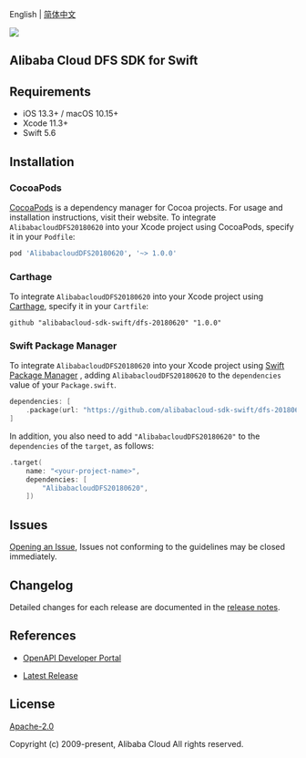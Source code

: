 English | [简体中文](README-CN.md)

![](https://aliyunsdk-pages.alicdn.com/icons/AlibabaCloud.svg)

## Alibaba Cloud DFS SDK for Swift

## Requirements

- iOS 13.3+ / macOS 10.15+
- Xcode 11.3+
- Swift 5.6

## Installation

### CocoaPods

[CocoaPods](https://cocoapods.org) is a dependency manager for Cocoa projects. For usage and installation instructions, visit their website. To integrate `AlibabacloudDFS20180620` into your Xcode project using CocoaPods, specify it in your `Podfile`:

```ruby
pod 'AlibabacloudDFS20180620', '~> 1.0.0'
```

### Carthage

To integrate `AlibabacloudDFS20180620` into your Xcode project using [Carthage](https://github.com/Carthage/Carthage), specify it in your `Cartfile`:

```ogdl
github "alibabacloud-sdk-swift/dfs-20180620" "1.0.0"
```

### Swift Package Manager

To integrate `AlibabacloudDFS20180620` into your Xcode project using [Swift Package Manager](https://swift.org/package-manager/) , adding `AlibabacloudDFS20180620` to the `dependencies` value of your `Package.swift`.

```swift
dependencies: [
    .package(url: "https://github.com/alibabacloud-sdk-swift/dfs-20180620.git", from: "1.0.0")
]
```

In addition, you also need to add `"AlibabacloudDFS20180620"` to the `dependencies` of the `target`, as follows:

```swift
.target(
    name: "<your-project-name>",
    dependencies: [
        "AlibabacloudDFS20180620",
    ])
```

## Issues

[Opening an Issue](https://github.com/alibabacloud-sdk-swift/dfs-20180620/issues/new), Issues not conforming to the guidelines may be closed immediately.

## Changelog

Detailed changes for each release are documented in the [release notes](./ChangeLog.txt).

## References

* [OpenAPI Developer Portal](https://next.api.alibabacloud.com/home)
- [Latest Release](https://github.com/alibabacloud-sdk-swift/dfs-20180620)

## License

[Apache-2.0](http://www.apache.org/licenses/LICENSE-2.0)

Copyright (c) 2009-present, Alibaba Cloud All rights reserved.
